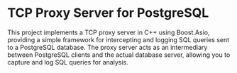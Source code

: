 # TCP Proxy Server for PostgreSQL
This project implements a TCP proxy server in C++ using Boost.Asio, providing a simple framework for intercepting and logging SQL queries sent to a PostgreSQL database. The proxy server acts as an intermediary between PostgreSQL clients and the actual database server, allowing you to capture and log SQL queries for analysis.
